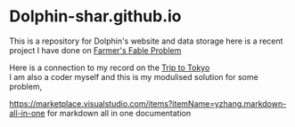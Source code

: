 # Dolphin-shar.github.io
This is a repository for Dolphin's website and data storage
here is a recent project I have done on [Farmer's Fable Problem](Farmer's_Fable.md)

Here is a connection to my record on the [Trip to Tokyo](Tokyo_Trip.md)<br>
I am also a coder myself and this is my modulised solution for some problem,<br>
<!-- * [Michealis Menten](Michaelis_menten.md) -->

https://marketplace.visualstudio.com/items?itemName=yzhang.markdown-all-in-one for markdown all in one documentation